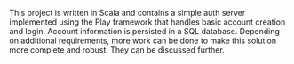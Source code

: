 ﻿This project is written in Scala and contains a simple auth server implemented using the Play framework that handles basic account creation and login. Account information is persisted in a SQL database. Depending on additional requirements, more work can be done to make this solution more complete and robust. They can be discussed further.
